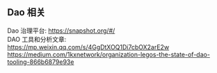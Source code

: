 ## Dao 相关  
Dao 治理平台: https://snapshot.org/#/   
DAO 工具和分析文章:  
https://mp.weixin.qq.com/s/4GgDtXOQ1Di7cbOX2arE2w   
https://medium.com/1kxnetwork/organization-legos-the-state-of-dao-tooling-866b6879e93e  